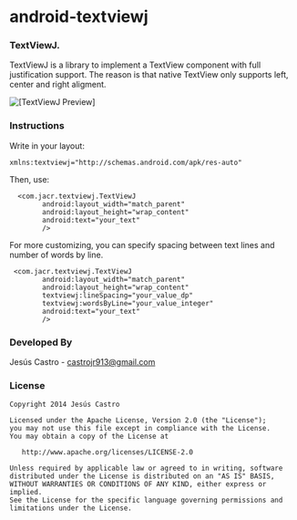 android-textviewj
=================

### TextViewJ.
TextViewJ is a library to implement a TextView component with full justification support. The reason is that native TextView only supports left, center and right aligment. 

![[TextViewJ Preview]](http://3.bp.blogspot.com/-oXJCOHfpW6I/VAezVd3CzdI/AAAAAAAAAi8/IxiV7BgU7yo/s1600/textviewj.png)

### Instructions

Write in your layout:
```
xmlns:textviewj="http://schemas.android.com/apk/res-auto"
```
Then, use:
```
  <com.jacr.textviewj.TextViewJ
        android:layout_width="match_parent"
        android:layout_height="wrap_content"
        android:text="your_text"
        />
```
For more customizing, you can specify spacing between text lines and number of words by line.
```
 <com.jacr.textviewj.TextViewJ
        android:layout_width="match_parent"
        android:layout_height="wrap_content"
        textviewj:lineSpacing="your_value_dp"
        textviewj:wordsByLine="your_value_integer"
        android:text="your_text"
        />
```

### Developed By
Jesús Castro - castrojr913@gmail.com

### License
```
Copyright 2014 Jesús Castro

Licensed under the Apache License, Version 2.0 (the "License");
you may not use this file except in compliance with the License.
You may obtain a copy of the License at

   http://www.apache.org/licenses/LICENSE-2.0

Unless required by applicable law or agreed to in writing, software
distributed under the License is distributed on an "AS IS" BASIS,
WITHOUT WARRANTIES OR CONDITIONS OF ANY KIND, either express or implied.
See the License for the specific language governing permissions and
limitations under the License.
```